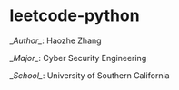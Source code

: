 # leetcode-python

\__Author\__: Haozhe Zhang

\__Major\__:  Cyber Security Engineering

\__School\__: University of Southern California